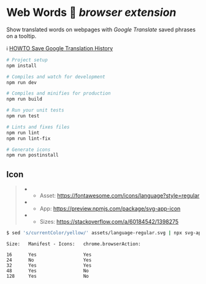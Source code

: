 # Web Words :construction: _browser extension_

Show translated words on webpages with _Google Translate_ saved phrases on a tooltip.

:information_source: [HOWTO Save Google Translation History](https://support.google.com/translate/answer/9729699)


```bash
# Project setup
npm install

# Compiles and watch for development
npm run dev

# Compiles and minifies for production
npm run build

# Run your unit tests
npm run test

# Lints and fixes files
npm run lint
npm run lint-fix

# Generate icons
npm run postinstall
```

## Icon

> * * Asset: https://fontawesome.com/icons/language?style=regular
> * * App: https://preview.npmjs.com/package/svg-app-icon
> * * Sizes: https://stackoverflow.com/a/60184542/1398275

```bash
$ sed 's/currentColor/yellow/' assets/language-regular.svg | npx svg-app-icon -i png -d dist/icons -s 16 -s 24 -s 32 -s 48 -s 128
```

```
Size:   Manifest - Icons:   chrome.browserAction:

16      Yes                 Yes
24      No                  Yes
32      Yes                 Yes
48      Yes                 No
128     Yes                 No
```
